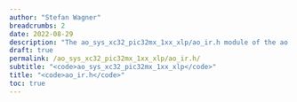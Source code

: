 ```yaml
---
author: "Stefan Wagner"
breadcrumbs: 2
date: 2022-08-29
description: "The ao_sys_xc32_pic32mx_1xx_xlp/ao_ir.h module of the ao real-time operating system."
draft: true
permalink: /ao_sys_xc32_pic32mx_1xx_xlp/ao_ir.h/ 
subtitle: "<code>ao_sys_xc32_pic32mx_1xx_xlp</code>"
title: "<code>ao_ir.h</code>"
toc: true
---
```


```c
```
